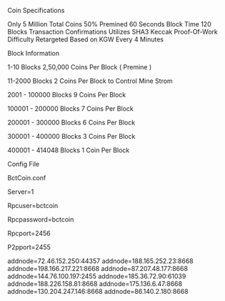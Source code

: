 Coin Specifications

Only 5 Million Total Coins 
50% Premined
60 Seconds Block Time
120 Blocks Transaction Confirmations
Utilizes SHA3 Keccak Proof-Of-Work
Difficulty Retargeted Based on KGW Every 4 Minutes

Block Information

1-10 Blocks	2,50,000 Coins Per Block ( Premine )

11-2000 Blocks 2 Coins Per Block to Control Mine Strom

2001 - 100000 Blocks 9 Coins Per Block

100001 - 200000 Blocks 7 Coins Per Block

200001 - 300000 Blocks 6 Coins Per Block

300001 - 400000 Blocks 3 Coins Per Block

400001 - 414048   Blocks 1 Coin Per Block



Config File


BctCoin.conf


Server=1

Rpcuser=bctcoin

Rpcpassword=bctcoin

Rpcport=2456

P2pport=2455

addnode=72.46.152.250:44357
addnode=188.165.252.23:8668
addnode=198.166.217.221:8668
addnode=87.207.48.177:8668
addnode=144.76.100.197:2455
addnode=185.36.72.90:61039
addnode=188.226.158.81:8668
addnode=175.136.6.47:8668
addnode=130.204.247.146:8668
addnode=86.140.2.180:8668

